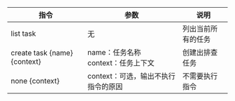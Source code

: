 | 指令                           | 参数                          | 说明        | 
|------------------------------|-----------------------------|-----------|
| list task                    | 无                           | 列出当前所有的任务 | 
| create task {name} {context} | name：任务名称<br/>context：任务上下文 | 创建出排查任务   |
| none {context}               | context：可选，输出不执行指令的原因       | 不需要执行指令   |

